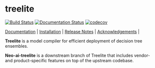 # treelite

[![Build Status](https://dev.azure.com/hcho3/treelite/_apis/build/status/dmlc.treelite?branchName=master)](https://dev.azure.com/hcho3/treelite/_build/latest?definitionId=1&branchName=master)
[![Documentation Status](https://readthedocs.org/projects/treelite/badge/?version=latest)](http://treelite.readthedocs.io/en/latest/?badge=latest)
[![codecov](https://codecov.io/gh/dmlc/treelite/branch/master/graph/badge.svg)](https://codecov.io/gh/dmlc/treelite)

[Documentation](http://treelite.io) |
[Installation](http://treelite.readthedocs.io/en/latest/install.html) |
[Release Notes](NEWS.md) |
[Acknowledgements](ACKNOWLEDGMENTS.md) |

**Treelite** is a model compiler for efficient deployment of decision tree
ensembles.

**Neo-ai-treelite** is a downstream branch of Treelite that includes vendor- and product-specific features on top of the upstream codebase.
